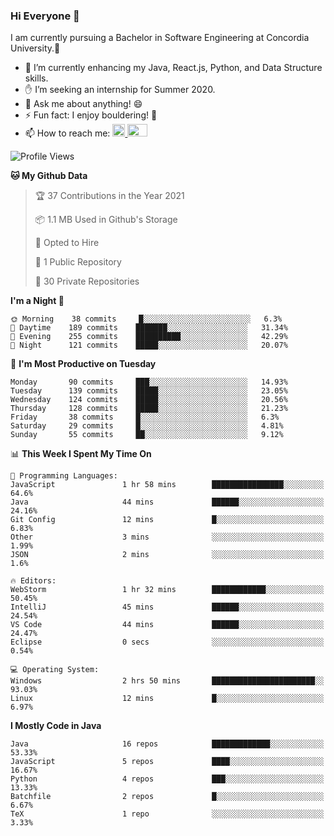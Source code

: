 ### Hi Everyone 👋
I am currently pursuing a Bachelor in Software Engineering at Concordia University.🏫

- 🌱 I’m currently enhancing my Java, React.js, Python, and Data Structure skills.
- ✋ I’m seeking an internship for Summer 2020.
- 💬 Ask me about anything! 😄
- ⚡ Fun fact: I enjoy bouldering! 🧗‍
- 📫 How to reach me: <a href="https://www.linkedin.com/in/siu-tong-ye/" target="_blank"> <img width="20px" width="32" src="https://cdn.jsdelivr.net/npm/simple-icons@v3/icons/linkedin.svg" /> </a> <a href="mailto:SiuTongYe@gmail.com" target="_blank"> <img height="20" width="32" src="https://cdn.jsdelivr.net/npm/simple-icons@v3/icons/gmail.svg" /> </a>

<!--START_SECTION:waka-->
![Profile Views](http://img.shields.io/badge/Profile%20Views-1-blue)

**🐱 My Github Data** 

> 🏆 37 Contributions in the Year 2021
 > 
> 📦 1.1 MB Used in Github's Storage 
 > 
> 💼 Opted to Hire
 > 
> 📜 1 Public Repository 
 > 
> 🔑 30 Private Repositories  
 > 
**I'm a Night 🦉** 

```text
🌞 Morning    38 commits     █░░░░░░░░░░░░░░░░░░░░░░░░   6.3% 
🌆 Daytime    189 commits    ███████░░░░░░░░░░░░░░░░░░   31.34% 
🌃 Evening    255 commits    ██████████░░░░░░░░░░░░░░░   42.29% 
🌙 Night      121 commits    █████░░░░░░░░░░░░░░░░░░░░   20.07%

```
📅 **I'm Most Productive on Tuesday** 

```text
Monday       90 commits     ███░░░░░░░░░░░░░░░░░░░░░░   14.93% 
Tuesday      139 commits    █████░░░░░░░░░░░░░░░░░░░░   23.05% 
Wednesday    124 commits    █████░░░░░░░░░░░░░░░░░░░░   20.56% 
Thursday     128 commits    █████░░░░░░░░░░░░░░░░░░░░   21.23% 
Friday       38 commits     █░░░░░░░░░░░░░░░░░░░░░░░░   6.3% 
Saturday     29 commits     █░░░░░░░░░░░░░░░░░░░░░░░░   4.81% 
Sunday       55 commits     ██░░░░░░░░░░░░░░░░░░░░░░░   9.12%

```


📊 **This Week I Spent My Time On** 

```text
💬 Programming Languages: 
JavaScript               1 hr 58 mins        ████████████████░░░░░░░░░   64.6% 
Java                     44 mins             ██████░░░░░░░░░░░░░░░░░░░   24.16% 
Git Config               12 mins             █░░░░░░░░░░░░░░░░░░░░░░░░   6.83% 
Other                    3 mins              ░░░░░░░░░░░░░░░░░░░░░░░░░   1.99% 
JSON                     2 mins              ░░░░░░░░░░░░░░░░░░░░░░░░░   1.6%

🔥 Editors: 
WebStorm                 1 hr 32 mins        ████████████░░░░░░░░░░░░░   50.45% 
IntelliJ                 45 mins             ██████░░░░░░░░░░░░░░░░░░░   24.54% 
VS Code                  44 mins             ██████░░░░░░░░░░░░░░░░░░░   24.47% 
Eclipse                  0 secs              ░░░░░░░░░░░░░░░░░░░░░░░░░   0.54%

💻 Operating System: 
Windows                  2 hrs 50 mins       ███████████████████████░░   93.03% 
Linux                    12 mins             █░░░░░░░░░░░░░░░░░░░░░░░░   6.97%

```

**I Mostly Code in Java** 

```text
Java                     16 repos            █████████████░░░░░░░░░░░░   53.33% 
JavaScript               5 repos             ████░░░░░░░░░░░░░░░░░░░░░   16.67% 
Python                   4 repos             ███░░░░░░░░░░░░░░░░░░░░░░   13.33% 
Batchfile                2 repos             █░░░░░░░░░░░░░░░░░░░░░░░░   6.67% 
TeX                      1 repo              ░░░░░░░░░░░░░░░░░░░░░░░░░   3.33%

```



<!--END_SECTION:waka-->
